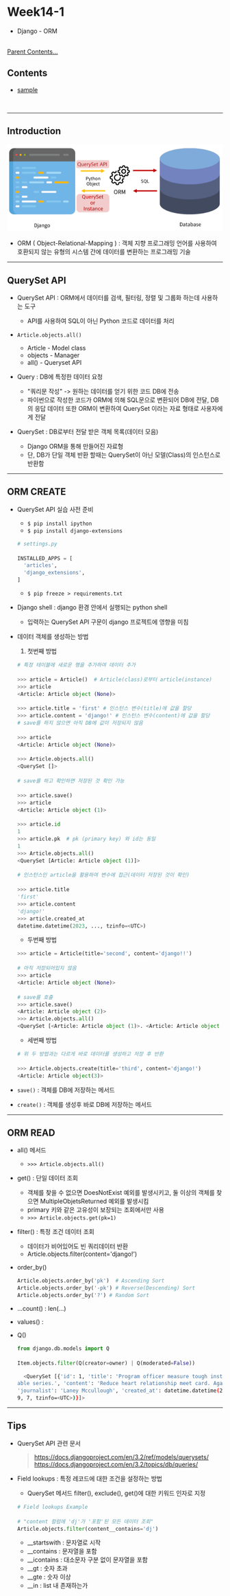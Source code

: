 # Week14-1

-   Django - ORM


<link rel="stylesheet" href="../../assets/stylesheets/my_style.css">

<br>[Parent Contents...](../../README.md/#til-today-i-learned)


## Contents
- [sample](#sample)

<br>


-----


## Introduction

![Django - Database](assets/01.png)

- ORM ( Object-Relational-Mapping ) 
: 객체 지향 프로그래밍 언어를 사용하여 호환되지 않는 유형의 시스템 간에 <span>데이터를 변환</span>하는 프로그래밍 기술


-----


## QuerySet API

- QuerySet API
: ORM에서 데이터를 검색, 필터링, 정렬 및 그룹화 하는데 사용하는 도구
  + API를 사용하여 SQL이 아닌 Python 코드로 데이터를 처리

- `Article.objects.all()`
  + Article - Model class
  + objects - Manager
  + all() - Queryset API

- Query
: DB에 특정한 데이터 요청
  + "쿼리문 작성" -> 원하는 데이터를 얻기 위한 코드 DB에 전송
  + 파이썬으로 작성한 코드가 ORM에 의해 SQL문으로 변환되어 DB에 전달, DB의 응답 데이터 또한 ORM이 변환하여 <span>QuerySet</span> 이라는 자료 형태로 사용자에게 전달

- QuerySet
: DB로부터 전달 받은 객체 목록(데이터 모음)
  + Django ORM을 통해 만들어진 자료형
  + 단, DB가 단일 객체 반환 할때는 QuerySet이 아닌 모델(Class)의 인스턴스로 반환함


-----


## ORM CREATE

- QuerySet API 실습 사전 준비
  + `$ pip install ipython`
  + `$ pip install django-extensions`
  ```py
  # settings.py

  INSTALLED_APPS = [
    'articles',
    'django_extensions',
  ]
  ```
  + `$ pip freeze > requirements.txt`

- Django shell
: django 환경 안에서 실행되는 python shell
  + 입력하는 QuerySet API 구문이 django 프로젝트에 영향을 미침

- 데이터 객체를 생성하는 방법
  1.  첫번째 방법
  ```py shell
  # 특정 테이블에 새로운 행을 추가하여 데이터 추가

  >>> article = Article()  # Article(class)로부터 article(instance)
  >>> article
  <Article: Article object (None)>

  >>> article.title = 'first' # 인스턴스 변수(title)에 값을 할당
  >>> article.content = 'django!' # 인스턴스 변수(content)에 값을 할당
  # save를 하지 않으면 아직 DB에 값이 저장되지 않음

  >>> article
  <Article: Article object (None)>

  >>> Article.objects.all()
  <QuerySet []>

  # save를 하고 확인하면 저장된 것 확인 가능
  
  >>> article.save()
  >>> article
  <Article: Article object (1)>

  >>> article.id
  1
  >>> article.pk  # pk (primary key) 와 id는 동일
  1
  >>> Article.objects.all()
  <QuerySet [Article: Article object (1)]>

  # 인스턴스인 article을 활용하여 변수에 접근(데이터 저장된 것이 확인)

  >>> article.title
  'first'
  >>> article.content
  'django!'
  >>> article.created_at
  datetime.datetime(2023, ..., tzinfo=<UTC>)
  ```
  + 두번째 방법
  ```py shell
  >>> article = Article(title='second', content='django!!')

  # 아직 저장되어있지 않음
  >>> article
  <Article: Article object (None)>

  # save를 호출
  >>> article.save()
  <Article: Article object (2)>
  >>> Article.objects.all()
  <QuerySet [<Article: Article object (1)>. <Article: Article object (2)>]>
  ```
  + 세번째 방법
  ```py shell
  # 위 두 방법과는 다르게 바로 데이터를 생성하고 저장 후 반환

  >>> Article.objects.create(title='third', content='django!')
  <Article: Article object(3)>
  ```

- `save()` : 객체를 DB에 저장하는 메서드

- `create()` : 객체를 생성후 바로 DB에 저장하는 메서드


-----


## ORM READ

- all() 메서드 
  + `>>> Article.objects.all()`

- get() : 단일 데이터 조회
  + 객체를 찾을 수 없으면 DoesNotExist 예외를 발생시키고, 둘 이상의 객체를 찾으면 MultipleObjetsReturned 예외를 발생시킴
  + primary 키와 같은 <span>고유성</span>이 보장되는 조회에서만 사용
  + `>>> Article.objects.get(pk=1)`

- filter() : 특정 조건 데이터 조회
  + 데이터가 비어있어도 빈 쿼리데이터 반환
  + Article.objects.filter(content='django!')

- order_by()
  ```py
  Article.objects.order_by('pk')  # Ascending Sort
  Article.objects.order_by('-pk') # Reverse(Descending) Sort
  Article.objects.order_by('?') # Random Sort
  ```

- ...count() : len(...)

- values() :

- Q()
  ```py
  from django.db.models import Q

  Item.objects.filter(Q(creator=owner) | Q(moderated=False))
  ```
  ```sh
    <QuerySet [{'id': 1, 'title': 'Program officer measure tough institution 
  able series.', 'content': 'Reduce heart relationship meet card. Against write standard. Tonight common dark meeting then. Check up while who wind toward society.', 
  'journalist': 'Laney Mccullough', 'created_at': datetime.datetime(2014, 1, 30, 5, 
  9, 7, tzinfo=<UTC>)}]>
  ```


-----


## Tips

- QuerySet API 관련 문서
  > https://docs.djangoproject.com/en/3.2/ref/models/querysets/
  > https://docs.djangoproject.com/en/3.2/topics/db/queries/

- Field lookups
: 특정 레코드에 대한 조건을 설정하는 방법
  + QuerySet 메서드 filter(), exclude(), get()에 대한 키워드 인자로 지정
  ```py
  # Field lookups Example

  # "content 컬럼에 'dj'가 '포함'된 모든 데이터 조회"
  Article.objects.filter(content__contains='dj')
  ```
  + __startswith : 문자열로 시작
  + __contains : 문자열을 포함
  + __icontains : 대소문자 구분 없이 문자열을 포함
  + __gt : 숫자 초과
  + __gte : 숫자 이상
  + __in : list 내 존재하는가